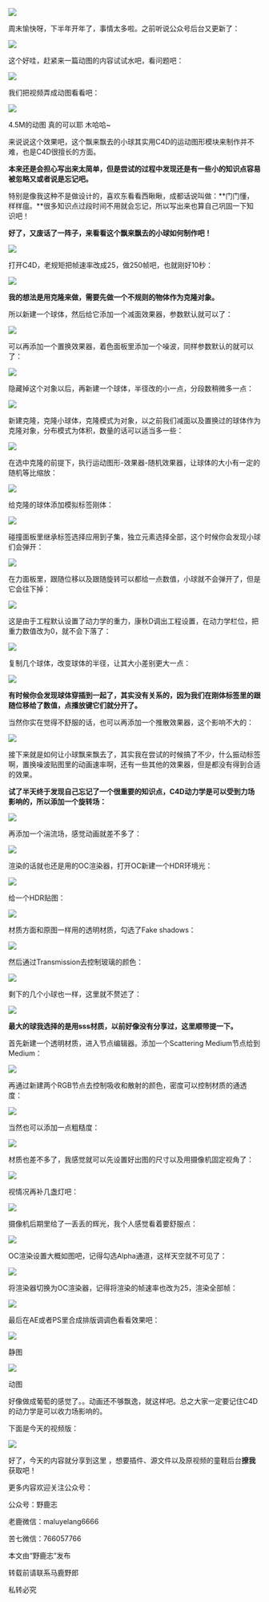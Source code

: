 ![](https://pic2.zhimg.com/v2-ad446327ab2b08283f3d25f0389d3ed5_r.jpg)

周末愉快呀，下半年开年了，事情太多啦。之前听说公众号后台又更新了：

![](https://pic2.zhimg.com/v2-31e4e92b2aceac0281e64058e8edc46d_r.jpg)

这个好哇，赶紧来一篇动图的内容试试水吧，看问题吧：

![](https://pic2.zhimg.com/v2-e7c2a78588eef0651b4257015a1db8f5_r.jpg)

我们把视频弄成动图看看吧：

![](undefined)

4.5M的动图 真的可以耶 木哈哈~

来说说这个效果吧，这个飘来飘去的小球其实用C4D的运动图形模块来制作并不难，也是C4D很擅长的方面。

**本来还是会担心写出来太简单，但是尝试的过程中发现还是有一些小的知识点容易被忽略又或者说是忘记吧。**

特别是像我这种不是做设计的，喜欢东看看西瞅瞅，成都话说叫做：**门门懂，样样瘟。**很多知识点过段时间不用就会忘记，所以写出来也算自己巩固一下知识吧！

**好了，又废话了一阵子，来看看这个飘来飘去的小球如何制作吧！**

![](https://pic2.zhimg.com/v2-29972d51c8ff091e19931910625efd1d_r.jpg)

打开C4D，老规矩把帧速率改成25，做250帧吧，也就刚好10秒：

![](https://pic4.zhimg.com/v2-d69bffac13be5debddbaca4c1b48e437_r.jpg)

**我的想法是用克隆来做，需要先做一个不规则的物体作为克隆对象。**

所以新建一个球体，然后给它添加一个减面效果器，参数默认就可以了：

![](https://pic2.zhimg.com/v2-488c7ec23a1ac6b5b981719b8b886d4d_r.jpg)

可以再添加一个置换效果器，着色面板里添加一个噪波，同样参数默认的就可以了：

![](https://pic2.zhimg.com/v2-99c6047ffe9499979916f0f7ee94a1e9_r.jpg)

隐藏掉这个对象以后，再新建一个球体，半径改的小一点，分段数稍微多一点：

![](https://pic2.zhimg.com/v2-aa0cd3a43dc86c33ed352e1901e7b28d_r.jpg)

新建克隆，克隆小球体，克隆模式为对象，以之前我们减面以及置换过的球体作为克隆对象，分布模式为体积，数量的话可以适当多一些：

![](https://pic3.zhimg.com/v2-8694d6dd9ad65d6889d350a8c3dd530a_r.jpg)

在选中克隆的前提下，执行运动图形-效果器-随机效果器，让球体的大小有一定的随机等比缩放：

![](https://pic2.zhimg.com/v2-ce32ea484db63112d933326c94906161_r.jpg)

给克隆的球体添加模拟标签刚体：

![](https://pic4.zhimg.com/v2-27e2c02b3fbec090fe74d4b8c9eb4dcb_r.jpg)

碰撞面板里继承标签选择应用到子集，独立元素选择全部，这个时候你会发现小球们会弹开：

![](https://pic2.zhimg.com/v2-686720436927e69389ae48c11ce818b1_r.jpg)

在力面板里，跟随位移以及跟随旋转可以都给一点数值，小球就不会弹开了，但是它会往下掉：

![](https://pic4.zhimg.com/v2-adfa78da3bae95b4abc5d87f52ecb40f_r.jpg)

这是由于工程默认设置了动力学的重力，康秋D调出工程设置，在动力学栏位，把重力数值改为0，就不会下落了：

![](https://pic1.zhimg.com/v2-d4616524e5d8ee1c9fc5bc31f48087ec_r.jpg)

复制几个球体，改变球体的半径，让其大小差别更大一点：

![](https://pic3.zhimg.com/v2-63e72b959019b8b3da94764a07c72dd6_r.jpg)

**有时候你会发现球体穿插到一起了，其实没有关系的，因为我们在刚体标签里的跟随位移给了数值，点播放键它们就分开了。**

当然你实在觉得不舒服的话，也可以再添加一个推散效果器，这个影响不大的：

![](https://pic2.zhimg.com/v2-82925418e75498ca6cd858d364226b91_r.jpg)

接下来就是如何让小球飘来飘去了，其实我在尝试的时候搞了不少，什么振动标签啊，置换噪波贴图里的动画速率啊，还有一些其他的效果器，但是都没有得到合适的效果。

**试了半天终于发现自己忘记了一个很重要的知识点，C4D动力学是可以受到力场影响的，所以添加一个旋转场：**

![](https://pic4.zhimg.com/v2-05d7d22f0040c6e02ad937b992c971fb_r.jpg)

再添加一个湍流场，感觉动画就差不多了：

![](https://pic2.zhimg.com/v2-74794bca5aa324d1b0d62727a06b69d1_r.jpg)

渲染的话就也还是用的OC渲染器，打开OC新建一个HDR环境光：

![](https://pic2.zhimg.com/v2-2fcfb87437a34fbe4d009c7e0035d8b1_r.jpg)

给一个HDR贴图：

![](https://pic3.zhimg.com/v2-b8997da249824b9521f17426944dd642_r.jpg)

材质方面和原图一样用的透明材质，勾选了Fake shadows：

![](https://pic2.zhimg.com/v2-e4194659999204cd392901c37bf12039_r.jpg)

然后通过Transmission去控制玻璃的颜色：

![](https://pic1.zhimg.com/v2-e224f9aa8f5edc4b00e03691e0ffc808_r.jpg)

剩下的几个小球也一样，这里就不赘述了：

![](https://pic4.zhimg.com/v2-ebfd6d497d32d5f91a1babc8adf24fa3_r.jpg)

**最大的球我选择的是用sss材质，以前好像没有分享过，这里顺带提一下。**

首先新建一个透明材质，进入节点编辑器。添加一个Scattering Medium节点给到Medium：

![](https://pic2.zhimg.com/v2-ca65e4eb812eb3c74f48328be55a0499_r.jpg)

再通过新建两个RGB节点去控制吸收和散射的颜色，密度可以控制材质的通透度：

![](https://pic3.zhimg.com/v2-16d3651d00725ac98aefd1e4a6fc37e6_r.jpg)

当然也可以添加一点粗糙度：

![](https://pic1.zhimg.com/v2-227c16fd40f0e1adf7545ab4e0a385a4_r.jpg)

材质也差不多了，我感觉就可以先设置好出图的尺寸以及用摄像机固定视角了：

![](https://pic2.zhimg.com/v2-a799cf03ac0b41d2b9a86777c72930ed_r.jpg)

视情况再补几盏灯吧：

![](https://pic1.zhimg.com/v2-5ccd83140ea55de55eb24da79e7d03a4_r.jpg)

摄像机后期里给了一丢丢的辉光，我个人感觉看着要舒服点：

![](https://pic3.zhimg.com/v2-98b3cd75636800ef2404804c3eaa77e6_r.jpg)

OC渲染设置大概如图吧，记得勾选Alpha通道，这样天空就不可见了：

![](https://pic4.zhimg.com/v2-74822230d0a476bec0170c5b82cb151f_r.jpg)

将渲染器切换为OC渲染器，记得将渲染的帧速率也改为25，渲染全部帧：

![](https://pic2.zhimg.com/v2-76e10f23a5a515f1b502de5e86aadd19_r.jpg)

最后在AE或者PS里合成排版调调色看看效果吧：

![](https://pic2.zhimg.com/v2-f3d81d2a353b2d45fc71286a7fdfd869_r.jpg)

静图

![](undefined)

动图

好像做成葡萄的感觉了。。动画还不够飘逸，就这样吧。总之大家一定要记住C4D的动力学是可以收力场影响的。

下面是今天的视频版：

[![](https://pic2.zhimg.com/v2-bcaee7be9a3e354ea351c7dec61fece3.png)](https://link.zhihu.com/?target=https%3A//www.zhihu.com/video/1131167811841732608)

好了，今天的内容就分享到这里 ，想要插件、源文件以及原视频的童鞋后台**撩我**获取吧！

更多内容欢迎关注公众号：

公众号：野鹿志

老鹿微信：maluyelang6666

苦七微信：766057766

本文由“野鹿志”发布

转载前请联系马鹿野郎

私转必究